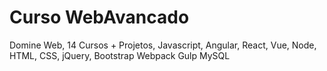 # Curso WebAvancado
 Domine Web, 14 Cursos + Projetos, Javascript, Angular, React, Vue, Node, HTML, CSS, jQuery, Bootstrap Webpack Gulp MySQL
